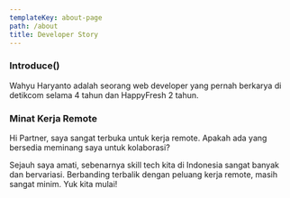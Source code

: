 ```yaml
---
templateKey: about-page
path: /about
title: Developer Story
---
```

### Introduce()

Wahyu Haryanto adalah seorang web developer yang pernah berkarya di detikcom selama 4 tahun dan HappyFresh 2 tahun.

### Minat Kerja Remote

Hi Partner, saya sangat terbuka untuk kerja remote. Apakah ada yang bersedia meminang saya untuk kolaborasi? 

Sejauh saya amati, sebenarnya skill tech kita di Indonesia sangat banyak dan bervariasi. Berbanding terbalik dengan peluang kerja remote, masih sangat minim. Yuk kita mulai!